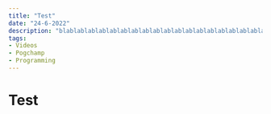 ```yaml
---
title: "Test"
date: "24-6-2022"
description: "blablablablablablablablablablablablablablablablablablablablablablablabla"
tags: 
- Videos
- Pogchamp
- Programming
---
```


# Test
